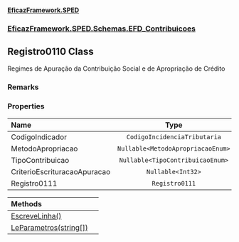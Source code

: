 #### [EficazFramework.SPED](EficazFrameworkSPED.md 'EficazFramework SPED')
### [EficazFramework.SPED.Schemas.EFD_Contribuicoes](EficazFramework.SPED.Schemas.EFD_Contribuicoes.md 'EficazFramework.SPED.Schemas.EFD_Contribuicoes')

## Registro0110 Class

Regimes de Apuração da Contribuição Social e de Apropriação de Crédito

### Remarks
### Properties

| Name | Type | |
| :--- | :---: | :--- |
| CodigoIndicador | `CodigoIncidenciaTributaria` |  |
| MetodoApropriacao | `Nullable<MetodoApropriacaoEnum>` |  |
| TipoContribuicao | `Nullable<TipoContribuicaoEnum>` |  |
| CriterioEscrituracaoApuracao | `Nullable<Int32>` |  |
| Registro0111 | `Registro0111` |  |

| Methods | |
| :--- | :--- |
| [EscreveLinha()](EficazFramework.SPED.Schemas.EFD_Contribuicoes/Registro0110/EscreveLinha().md 'EficazFramework.SPED.Schemas.EFD_Contribuicoes.Registro0110.EscreveLinha()') | |
| [LeParametros(string[])](EficazFramework.SPED.Schemas.EFD_Contribuicoes/Registro0110/LeParametros(string[]).md 'EficazFramework.SPED.Schemas.EFD_Contribuicoes.Registro0110.LeParametros(string[])') | |
